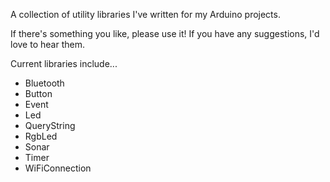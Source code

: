 A collection of utility libraries I've written for my Arduino projects.

If there's something you like, please use it! If you have any suggestions, I'd love to hear them.

Current libraries include...

* Bluetooth
* Button
* Event
* Led
* QueryString
* RgbLed
* Sonar
* Timer
* WiFiConnection
